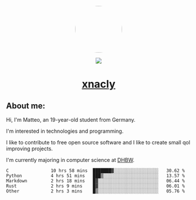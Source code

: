 <p align="center">
  <img style="border-radius: 100px" width="128" height="128" src="https://avatars.githubusercontent.com/u/47723417?v=4"/>
</p>
<p align="center">
  <img src="https://komarev.com/ghpvc/?username=xnacly&&style=flat-square"/>
</p>

<h1 align="center"><a href="https://xnacly.me/"> xnacly</a> </h1>

<h2> About me:</h2>

<p>Hi, I'm Matteo, an 19-year-old student from Germany. </p>
<p>I'm interested in technologies and programming.</p>
<p>I like to contribute to free open source software and I like to create small qol improving projects.</p>
<p>I'm currently majoring in computer science at <a href="https://www.dhbw.de/startseite">DHBW</a>.</p>

<!--START_SECTION:waka-->

```text
C                10 hrs 58 mins  ███████▓░░░░░░░░░░░░░░░░░   30.62 %
Python           4 hrs 51 mins   ███▒░░░░░░░░░░░░░░░░░░░░░   13.57 %
Markdown         2 hrs 18 mins   █▓░░░░░░░░░░░░░░░░░░░░░░░   06.44 %
Rust             2 hrs 9 mins    █▓░░░░░░░░░░░░░░░░░░░░░░░   06.01 %
Other            2 hrs 3 mins    █▒░░░░░░░░░░░░░░░░░░░░░░░   05.76 %
```

<!--END_SECTION:waka-->
